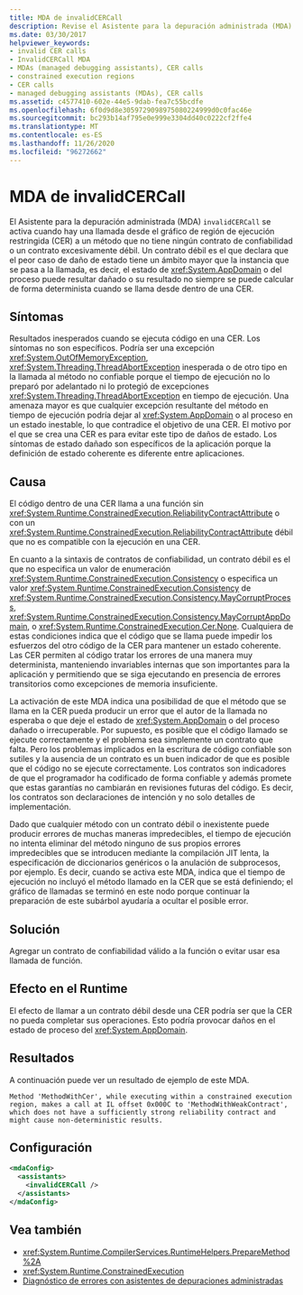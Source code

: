 ```yaml
---
title: MDA de invalidCERCall
description: Revise el Asistente para la depuración administrada (MDA) invalidCERCall, que se activa si hay una llamada no válida en el gráfico de la región de ejecución restringida (CER).
ms.date: 03/30/2017
helpviewer_keywords:
- invalid CER calls
- InvalidCERCall MDA
- MDAs (managed debugging assistants), CER calls
- constrained execution regions
- CER calls
- managed debugging assistants (MDAs), CER calls
ms.assetid: c4577410-602e-44e5-9dab-fea7c55bcdfe
ms.openlocfilehash: 6f0d9d8e3059729098975080224999d0c0fac46e
ms.sourcegitcommit: bc293b14af795e0e999e3304dd40c0222cf2ffe4
ms.translationtype: MT
ms.contentlocale: es-ES
ms.lasthandoff: 11/26/2020
ms.locfileid: "96272662"
---
```

# <a name="invalidcercall-mda"></a>MDA de invalidCERCall

El Asistente para la depuración administrada (MDA) `invalidCERCall` se activa cuando hay una llamada desde el gráfico de región de ejecución restringida (CER) a un método que no tiene ningún contrato de confiabilidad o un contrato excesivamente débil. Un contrato débil es el que declara que el peor caso de daño de estado tiene un ámbito mayor que la instancia que se pasa a la llamada, es decir, el estado de <xref:System.AppDomain> o del proceso puede resultar dañado o su resultado no siempre se puede calcular de forma determinista cuando se llama desde dentro de una CER.  
  
## <a name="symptoms"></a>Síntomas  

 Resultados inesperados cuando se ejecuta código en una CER. Los síntomas no son específicos. Podría ser una excepción <xref:System.OutOfMemoryException>, <xref:System.Threading.ThreadAbortException> inesperada o de otro tipo en la llamada al método no confiable porque el tiempo de ejecución no lo preparó por adelantado ni lo protegió de excepciones <xref:System.Threading.ThreadAbortException> en tiempo de ejecución. Una amenaza mayor es que cualquier excepción resultante del método en tiempo de ejecución podría dejar al <xref:System.AppDomain> o al proceso en un estado inestable, lo que contradice el objetivo de una CER. El motivo por el que se crea una CER es para evitar este tipo de daños de estado. Los síntomas de estado dañado son específicos de la aplicación porque la definición de estado coherente es diferente entre aplicaciones.  
  
## <a name="cause"></a>Causa  

 El código dentro de una CER llama a una función sin <xref:System.Runtime.ConstrainedExecution.ReliabilityContractAttribute> o con un <xref:System.Runtime.ConstrainedExecution.ReliabilityContractAttribute> débil que no es compatible con la ejecución en una CER.  
  
 En cuanto a la sintaxis de contratos de confiabilidad, un contrato débil es el que no especifica un valor de enumeración <xref:System.Runtime.ConstrainedExecution.Consistency> o especifica un valor <xref:System.Runtime.ConstrainedExecution.Consistency> de <xref:System.Runtime.ConstrainedExecution.Consistency.MayCorruptProcess>, <xref:System.Runtime.ConstrainedExecution.Consistency.MayCorruptAppDomain>, o <xref:System.Runtime.ConstrainedExecution.Cer.None>. Cualquiera de estas condiciones indica que el código que se llama puede impedir los esfuerzos del otro código de la CER para mantener un estado coherente.  Las CER permiten al código tratar los errores de una manera muy determinista, manteniendo invariables internas que son importantes para la aplicación y permitiendo que se siga ejecutando en presencia de errores transitorios como excepciones de memoria insuficiente.  
  
 La activación de este MDA indica una posibilidad de que el método que se llama en la CER pueda producir un error que el autor de la llamada no esperaba o que deje el estado de <xref:System.AppDomain> o del proceso dañado o irrecuperable. Por supuesto, es posible que el código llamado se ejecute correctamente y el problema sea simplemente un contrato que falta. Pero los problemas implicados en la escritura de código confiable son sutiles y la ausencia de un contrato es un buen indicador de que es posible que el código no se ejecute correctamente. Los contratos son indicadores de que el programador ha codificado de forma confiable y además promete que estas garantías no cambiarán en revisiones futuras del código.  Es decir, los contratos son declaraciones de intención y no solo detalles de implementación.  
  
 Dado que cualquier método con un contrato débil o inexistente puede producir errores de muchas maneras impredecibles, el tiempo de ejecución no intenta eliminar del método ninguno de sus propios errores impredecibles que se introducen mediante la compilación JIT lenta, la especificación de diccionarios genéricos o la anulación de subprocesos, por ejemplo. Es decir, cuando se activa este MDA, indica que el tiempo de ejecución no incluyó el método llamado en la CER que se está definiendo; el gráfico de llamadas se terminó en este nodo porque continuar la preparación de este subárbol ayudaría a ocultar el posible error.  
  
## <a name="resolution"></a>Solución  

 Agregar un contrato de confiabilidad válido a la función o evitar usar esa llamada de función.  
  
## <a name="effect-on-the-runtime"></a>Efecto en el Runtime  

 El efecto de llamar a un contrato débil desde una CER podría ser que la CER no pueda completar sus operaciones. Esto podría provocar daños en el estado de proceso del <xref:System.AppDomain>.  
  
## <a name="output"></a>Resultados  

 A continuación puede ver un resultado de ejemplo de este MDA.  
  
 `Method 'MethodWithCer', while executing within a constrained execution region, makes a call at IL offset 0x000C to 'MethodWithWeakContract', which does not have a sufficiently strong reliability contract and might cause non-deterministic results.`  
  
## <a name="configuration"></a>Configuración  
  
```xml  
<mdaConfig>  
  <assistants>  
    <invalidCERCall />  
  </assistants>  
</mdaConfig>  
```  
  
## <a name="see-also"></a>Vea también

- <xref:System.Runtime.CompilerServices.RuntimeHelpers.PrepareMethod%2A>
- <xref:System.Runtime.ConstrainedExecution>
- [Diagnóstico de errores con asistentes de depuraciones administradas](diagnosing-errors-with-managed-debugging-assistants.md)
